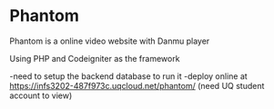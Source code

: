 # Phantom
Phantom is a online video website with Danmu player

Using PHP and Codeigniter as the framework

-need to setup the backend database to run it
-deploy online at https://infs3202-487f973c.uqcloud.net/phantom/ (need UQ student account to view)

